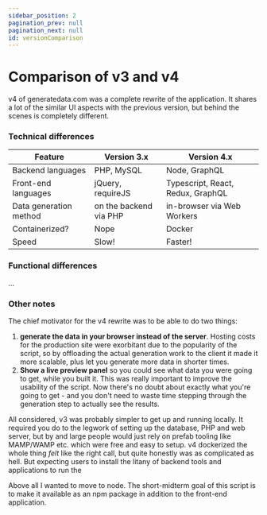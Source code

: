 ```yaml
---
sidebar_position: 2
pagination_prev: null
pagination_next: null
id: versionComparison
---
```


# Comparison of v3 and v4

v4 of generatedata.com was a complete rewrite of the application. It shares a lot of the similar UI aspects with the 
previous version, but behind the scenes is completely different.

### Technical differences
 
| Feature | Version 3.x | Version 4.x |
| --------- | ------------| ------------ |
| Backend languages | PHP, MySQL | Node, GraphQL |
| Front-end languages | jQuery, requireJS | Typescript, React, Redux, GraphQL |
| Data generation method | on the backend via PHP | in-browser via Web Workers | 
| Containerized? | Nope | Docker | 
| Speed | Slow! | Faster! |

### Functional differences 

...

### Other notes 

The chief motivator for the v4 rewrite was to be able to do two things:
1. **generate the data in your browser instead of the server**. Hosting costs for the production site 
were exorbitant due to the popularity of the script, so by offloading the actual generation work to the client 
it made it more scalable, plus let you generate more data in shorter times.
2. **Show a live preview panel** so you could see what data you were going to get, while you built it.
This was really important to improve the usability of the script. Now there's no doubt about exactly what you're going to 
get - and you don't need to waste time stepping through the generation step to actually see the results.

All considered, v3 was probably simpler to get up and running locally. It required you do to the legwork of setting
up the database, PHP and web server, but by and large people would just rely on prefab tooling like MAMP/WAMP etc. which 
were free and easy to setup. v4 dockerized the whole thing _felt_ like the right call, but quite honestly was as 
complicated as hell. But expecting users to install the litany of backend tools and applications to run the 

Above all I wanted to move to node. The short-midterm goal of this script is to make it available as an npm package
in addition to the front-end application.  

